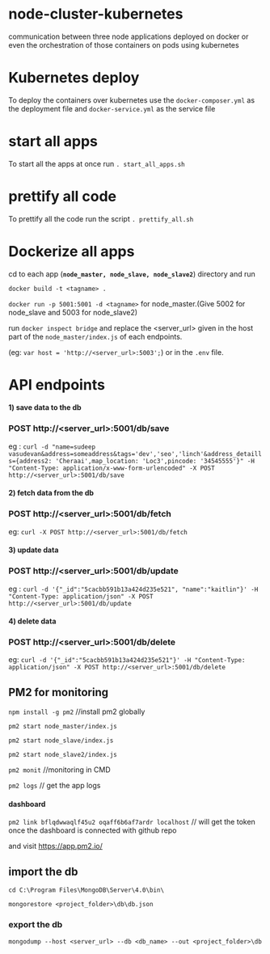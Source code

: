 # node-cluster-kubernetes
communication between three node applications deployed on docker or even the orchestration of those containers on pods using kubernetes

# Kubernetes deploy
 To deploy the containers over kubernetes use the `docker-composer.yml` as the deployment file and 
 `docker-service.yml` as the service file
 
# start all apps
To start all the apps at once run `. start_all_apps.sh`
# prettify all code
To prettify all the code run the script `. prettify_all.sh`

# Dockerize all apps
cd to each app (<b>`node_master, node_slave, node_slave2`</b>) directory and run 

`docker build -t <tagname> .`

`docker run -p 5001:5001 -d <tagname>` for node_master.(Give 5002 for node_slave and 5003 for node_slave2)

run `docker inspect bridge` and replace the <server_url> given in the host part of the `node_master/index.js` of each endpoints.

 (eg: `var host = 'http://<server_url>:5003';`) or in the `.env` file.

# API endpoints
#### 1) save data to the db
### POST http://<server_url>:5001/db/save 

eg : `curl -d "name=sudeep vasudevan&address=someaddress&tags='dev','seo','linch'&address_detaills={address2: 'Cheraai',map_location: 'Loc3',pincode: '34545555'}" -H "Content-Type: application/x-www-form-urlencoded" -X POST http://<server_url>:5001/db/save`

#### 2) fetch data from the db
### POST http://<server_url>:5001/db/fetch
eg: `curl -X POST http://<server_url>:5001/db/fetch`

#### 3) update data
### POST http://<server_url>:5001/db/update

eg : `curl -d '{"_id":"5cacbb591b13a424d235e521", "name":"kaitlin"}' -H "Content-Type: application/json" -X POST http://<server_url>:5001/db/update`

#### 4) delete data
### POST http://<server_url>:5001/db/delete 

eg: `curl -d '{"_id":"5cacbb591b13a424d235e521"}' -H "Content-Type: application/json" -X POST http://<server_url>:5001/db/delete`

## PM2 for monitoring

`npm install -g pm2` //install pm2 globally

``pm2 start node_master/index.js``

``pm2 start node_slave/index.js``

``pm2 start node_slave2/index.js``

`pm2 monit` //monitoring in CMD

`pm2 logs` // get the app logs

#### dashboard

`pm2 link bflqdwwaqlf45u2 oqaff6b6af7ardr localhost` // will get the token once the dashboard is connected with github repo

and visit https://app.pm2.io/

## import the db

`cd C:\Program Files\MongoDB\Server\4.0\bin\`

`mongorestore <project_folder>\db\db.json`

### export the db
 
 `mongodump --host <server_url> --db <db_name> --out <project_folder>\db`
